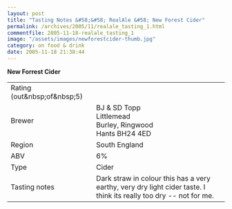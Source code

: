 ```yaml
---
layout: post
title: "Tasting Notes &#58;&#58; RealAle &#58; New Forest Cider"
permalink: /archives/2005/11/realale_tasting_1.html
commentfile: 2005-11-18-realale_tasting_1
image: "/assets/images/newforestcider-thumb.jpg"
category: on food & drink
date: 2005-11-18 21:38:44
---
```


**New Forrest Cider**

<table>
<tbody>
<tr class="odd">
<td>Rating (out&amp;nbsp;of&amp;nbsp;5)</td>
<td><strong></strong></td>
</tr>
<tr class="even">
<td>Brewer</td>
<td>BJ &amp; SD Topp<br />
Littlemead<br />
Burley, Ringwood<br />
Hants BH24 4ED</td>
</tr>
<tr class="odd">
<td>Region</td>
<td>South England</td>
</tr>
<tr class="even">
<td>ABV</td>
<td>6%</td>
</tr>
<tr class="odd">
<td>Type</td>
<td>Cider</td>
</tr>
<tr class="even">
<td>Tasting notes</td>
<td>Dark straw in colour this has a very earthy, very dry light cider taste. I think its really too dry -- not for me.</td>
</tr>
</tbody>
</table>
